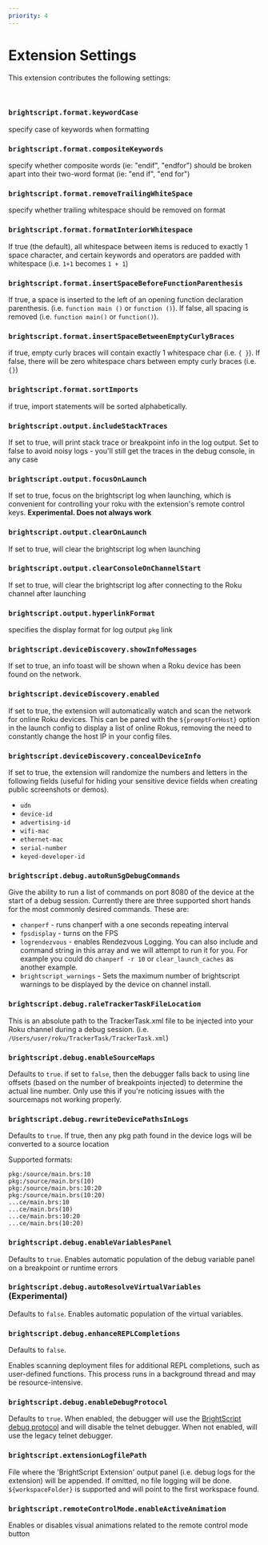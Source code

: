 ```yaml
---
priority: 4
---
```

# Extension Settings

This extension contributes the following settings:

<br/>

### `brightscript.format.keywordCase`
specify case of keywords when formatting

### `brightscript.format.compositeKeywords`
specify whether composite words (ie: "endif", "endfor") should be broken apart into their two-word format (ie: "end if", "end for")

### `brightscript.format.removeTrailingWhiteSpace`
specify whether trailing whitespace should be removed on format
### `brightscript.format.formatInteriorWhitespace`
If true (the default), all whitespace between items is reduced to exactly 1 space character, and certain keywords and operators are padded with whitespace (i.e. `1+1` becomes `1 + 1`)
### `brightscript.format.insertSpaceBeforeFunctionParenthesis`
If true, a space is inserted to the left of an opening function declaration parenthesis. (i.e. `function main ()` or `function ()`). If false, all spacing is removed (i.e. `function main()` or `function()`).
### `brightscript.format.insertSpaceBetweenEmptyCurlyBraces`

if true, empty curly braces will contain exactly 1 whitespace char (i.e. `{ }`). If false, there will be zero whitespace chars between empty curly braces (i.e. `{}`)
### `brightscript.format.sortImports`
if true, import statements will be sorted alphabetically.
### `brightscript.output.includeStackTraces`
If set to true, will print stack trace or breakpoint info in the log output. Set to false to avoid noisy logs - you'll still get the traces in the debug console, in any case
### `brightscript.output.focusOnLaunch`
If set to true, focus on the brightscript log when launching, which is convenient for controlling your roku with the extension's remote control keys. **Experimental. Does not always work**
### `brightscript.output.clearOnLaunch`
If set to true, will clear the brightscript log when launching
### `brightscript.output.clearConsoleOnChannelStart`
If set to true, will clear the brightscript log after connecting to the Roku channel after launching
### `brightscript.output.hyperlinkFormat`
specifies the display format for log output `pkg` link
### `brightscript.deviceDiscovery.showInfoMessages`
If set to true, an info toast will be shown when a Roku device has been found on the network.
### `brightscript.deviceDiscovery.enabled`
If set to true, the extension will automatically watch and scan the network for online Roku devices. This can be pared with the `${promptForHost}` option in the launch config to display a list of online Rokus, removing the need to constantly change the host IP in your config files.
### `brightscript.deviceDiscovery.concealDeviceInfo`
If set to true, the extension will randomize the numbers and letters in the following fields (useful for hiding your sensitive device fields when creating public screenshots or demos).
 - `udn`
 - `device-id`
 - `advertising-id`
 - `wifi-mac`
 - `ethernet-mac`
 - `serial-number`
 - `keyed-developer-id`

### `brightscript.debug.autoRunSgDebugCommands`
Give the ability to run a list of commands on port 8080 of the device at the start of a debug session. Currently there are three supported short hands for the most commonly desired commands. These are:
 - `chanperf` - runs chanperf with a one seconds repeating interval
 - `fpsdisplay` - turns on the FPS
 - `logrendezvous` - enables Rendezvous Logging. You can also include and command string in this array and we will attempt to run it for you. For example you could do `chanperf -r 10` or `clear_launch_caches` as another example.
 - `brightscript_warnings` - Sets the maximum number of brightscript warnings to be displayed by the device on channel install.
### `brightscript.debug.raleTrackerTaskFileLocation`
This is an absolute path to the TrackerTask.xml file to be injected into your Roku channel during a debug session. (i.e. `/Users/user/roku/TrackerTask/TrackerTask.xml`)
### `brightscript.debug.enableSourceMaps`
Defaults to `true`. if set to `false`, then the debugger falls back to using line offsets (based on the number of breakpoints injected) to determine the actual line number. Only use this if you're noticing issues with the sourcemaps not working properly.
### `brightscript.debug.rewriteDevicePathsInLogs`
Defaults to `true`. If true, then any pkg path found in the device logs will be converted to a source location

Supported formats:
```
pkg:/source/main.brs:10
pkg:/source/main.brs(10)
pkg:/source/main.brs:10:20
pkg:/source/main.brs(10:20)
...ce/main.brs:10
...ce/main.brs(10)
...ce/main.brs:10:20
...ce/main.brs(10:20)
```
### `brightscript.debug.enableVariablesPanel`
Defaults to `true`. Enables automatic population of the debug variable panel on a breakpoint or runtime errors
### `brightscript.debug.autoResolveVirtualVariables` (Experimental)
Defaults to `false`. Enables automatic population of the virtual variables.
### `brightscript.debug.enhanceREPLCompletions`
Defaults to `false`.

Enables scanning deployment files for additional REPL completions,
such as user-defined functions. This process runs in a background
thread and may be resource-intensive.
### `brightscript.debug.enableDebugProtocol`
Defaults to `true`. When enabled, the debugger will use the [BrightScript debug protocol](https://developer.roku.com/en-ca/docs/developer-program/debugging/socket-based-debugger.md) and will disable the telnet debugger. When not enabled, will use the legacy telnet debugger.
### `brightscript.extensionLogfilePath`
File where the 'BrightScript Extension' output panel (i.e. debug logs for the extension) will be appended. If omitted, no file logging will be done. `${workspaceFolder}` is supported and will point to the first workspace found.
### `brightscript.remoteControlMode.enableActiveAnimation`
Enables or disables visual animations related to the remote control mode button
